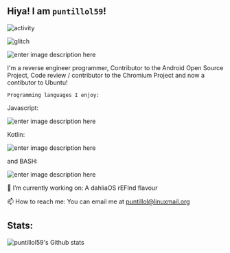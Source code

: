 ## Hiya! I am `puntillol59`!

![activity](https://img.shields.io/static/v1?label=Account&message=Active&color=blue&style=plastic&logo=Git)

![glitch](https://img.shields.io/badge/Glitch-%40puntillol59-ff69b4?style=plastic&logo=glitch)

![enter image description here](https://avatars0.githubusercontent.com/u/62703475?s=460&u=a7ab952ab03392ebff3380d0b743219e34c93e19&v=4)

I'm a reverse engineer programmer, Contributor to the Android Open Source Project, Code review / contributor to the Chromium Project and now a contibutor to Ubuntu!

    Programming languages I enjoy: 
Javascript:

![enter image description here](https://upload.wikimedia.org/wikipedia/commons/thumb/6/6a/JavaScript-logo.png/240px-JavaScript-logo.png)

Kotlin:

![enter image description here](https://upload.wikimedia.org/wikipedia/commons/thumb/7/74/Kotlin-logo.svg/240px-Kotlin-logo.svg.png)

and BASH:

![enter image description here](https://upload.wikimedia.org/wikipedia/commons/thumb/4/4b/Bash_Logo_Colored.svg/240px-Bash_Logo_Colored.svg.png)

🔭 I’m currently working on: A dahliaOS rEFInd flavour

📫 How to reach me: You can email me at puntillol@linuxmail.org

## Stats:

![puntillol59's Github stats](https://github-readme-stats.vercel.app/api?username=puntillol59&show_icons=true&theme=tokyonight)
